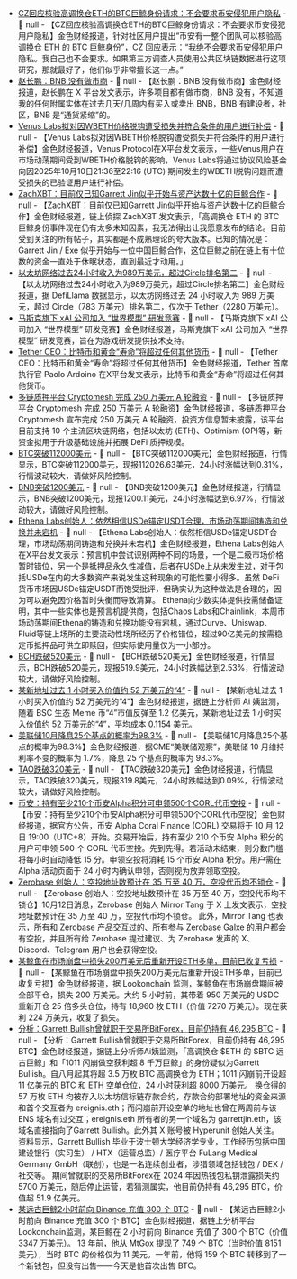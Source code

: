 - [CZ回应核验高调换仓ETH的BTC巨鲸身份请求：不会要求币安侵犯用户隐私](https://x.com/cz_binance/status/1977262013220110764) - 📰 null - 【CZ回应核验高调换仓ETH的BTC巨鲸身份请求：不会要求币安侵犯用户隐私】金色财经报道，针对社区用户提出“币安有一整个团队可以核验高调换仓 ETH 的 BTC 巨鲸身份”，CZ 回应表示：“我绝不会要求币安侵犯用户隐私。我自己也不会要求。如果第三方调查人员使用公共区块链数据进行这项研究，那就最好了，他们似乎非常擅长这一点。”
- [赵长鹏：BNB 没有做市商](https://x.com/cz_binance/status/1977339931300421974) - 📰 null - 【赵长鹏：BNB 没有做市商】金色财经报道，赵长鹏在 X 平台发文表示，许多项目都有做市商，BNB 没有，不知道我的任何附属实体在过去几天/几周内有买入或卖出 BNB，BNB 有建设者，社区，BNB 是“通货紧缩”的。
- [Venus Labs拟对因WBETH价格脱钩遭受损失并符合条件的用户进行补偿]() - 📰 null - 【Venus Labs拟对因WBETH价格脱钩遭受损失并符合条件的用户进行补偿】金色财经报道，Venus Protocol在X平台发文表示，一些Venus用户在市场动荡期间受到WBETH价格脱钩的影响，Venus Labs将通过协议风险基金向因2025年10月10日21:36至22:16 (UTC) 期间发生的WBETH脱钩问题而遭受损失的已验证用户进行补偿。
- [ZachXBT：目前仅已知Garrett Jin似乎开始与资产达数十亿的巨鲸合作](https://x.com/zachxbt/status/1977327484531073381) - 📰 null - 【ZachXBT：目前仅已知Garrett Jin似乎开始与资产达数十亿的巨鲸合作】金色财经报道，链上侦探 ZachXBT 发文表示，「高调换仓 ETH 的 BTC 巨鲸身份事件现在仍有太多未知因素，我无法得出让我愿意发布的结论。目前受到关注的所有帖子，其实都是不成熟理论的夸大版本。已知的情况是：Garrett Jin / Exe 似乎开始与一位中国巨鲸合作，这位巨鲸之前在链上有十位数的资金一直处于休眠状态，直到最近才动用。」
- [以太坊网络过去24小时收入为989万美元，超过Circle排名第二]() - 📰 null - 【以太坊网络过去24小时收入为989万美元，超过Circle排名第二】金色财经报道，据 DefiLlama 数据显示，以太坊网络过去 24 小时收入为 989 万美元，超过 Circle（783 万美元）排名第二，仅次于 Tether（2280 万美元）。
- [马斯克旗下 xAI 公司加入 “世界模型” 研发竞赛]() - 📰 null - 【马斯克旗下 xAI 公司加入 “世界模型” 研发竞赛】金色财经报道，马斯克旗下 xAI 公司加入 “世界模型” 研发竞赛，旨在为游戏研发提供技术支持。
- [Tether CEO：比特币和黄金“寿命”将超过任何其他货币](https://twitter.com/paoloardoino/status/1977314355344511197) - 📰 null - 【Tether CEO：比特币和黄金“寿命”将超过任何其他货币】金色财经报道，Tether 首席执行官 Paolo Ardoino 在X平台发文表示，比特币和黄金“寿命”将超过任何其他货币。
- [多链质押平台 Cryptomesh 完成 250 万美元 A 轮融资](https://www.globenewswire.com/news-release/2025/10/11/3165163/0/en/Cryptomesh-Secures-2-5-Million-in-Series-A-Funding-to-Transform-DeFi-Staking-Total-Value-Locked-Reaches-150M.html) - 📰 null - 【多链质押平台 Cryptomesh 完成 250 万美元 A 轮融资】金色财经报道，多链质押平台 Cryptomesh 宣布完成 250 万美元 A 轮融资，投资方信息暂未披露，该平台目前支持 10 个主流区块链网络，包括以太坊 (ETH)、Optimism (OP)等，新资金拟用于升级基础设施并拓展 DeFi 质押规模。
- [BTC突破112000美元]() - 📰 null - 【BTC突破112000美元】金色财经报道，行情显示，BTC突破112000美元，现报112026.63美元，24小时涨幅达到0.31%，行情波动较大，请做好风险控制。
- [BNB突破1200美元]() - 📰 null - 【BNB突破1200美元】金色财经报道，行情显示，BNB突破1200美元，现报1200.11美元，24小时涨幅达到6.97%，行情波动较大，请做好风险控制。
- [Ethena Labs创始人：依然相信USDe锚定USDT合理，市场动荡期间铸造和兑换并未宕机](https://x.com/gdog97_/status/1977302774636540403) - 📰 null - 【Ethena Labs创始人：依然相信USDe锚定USDT合理，市场动荡期间铸造和兑换并未宕机】金色财经报道，Ethena Labs创始人在X平台发文表示：预言机中尝试识别两种不同的场景，一个是二级市场价格暂时错位，另一个是抵押品永久性减值，后者在USDe上从未发生过，对于包括USDe在内的大多数资产来说发生这种现象的可能性要小得多。虽然 DeFi 货币市场因USDe锚定USDT而饱受批评，但确实认为这种做法是合理的，因为可以避免因价格暂时失衡而导致清算。 
Ethena向少数实体提供按需储备证明，其中一些实体也是预言机提供商，包括Chaos Labs和Chainlink，本周市场动荡期间Ethena的铸造和兑换功能没有宕机，通过Curve、Uniswap、Fluid等链上场所的主要流动性场所经历了价格错位，超过90亿美元的按需稳定币抵押品可供立即赎回，但实际使用量仅为一小部分。
- [BCH跌破520美元]() - 📰 null - 【BCH跌破520美元】金色财经报道，行情显示，BCH跌破520美元，现报519.9美元，24小时跌幅达到2.53%，行情波动较大，请做好风险控制。
- [某新地址过去 1 小时买入价值约 52 万美元的“4”]() - 📰 null - 【某新地址过去 1 小时买入价值约 52 万美元的“4”】金色财经报道，据链上分析师 Ai 姨监测，随着 BSC 生态 Meme 币“4”市值反弹至 1.2 亿美元，某新地址过去 1 小时买入价值约 52 万美元的“4”，平均成本 0.1154 美元。
- [美联储10月降息25个基点的概率为98.3%]() - 📰 null - 【美联储10月降息25个基点的概率为98.3%】金色财经报道，据CME“美联储观察”，美联储 10 月维持利率不变的概率为 1.7%，降息 25 个基点的概率为 98.3%。
- [TAO跌破320美元]() - 📰 null - 【TAO跌破320美元】金色财经报道，行情显示，TAO跌破320美元，现报319.8美元，24小时跌幅达到0.09%，行情波动较大，请做好风险控制。
- [币安：持有至少210个币安Alpha积分可申领500个CORL代币空投](https://x.com/binancezh/status/1977286949439520976?t=yglmaylTL2VUDzpItXtGwg&s=09) - 📰 null - 【币安：持有至少210个币安Alpha积分可申领500个CORL代币空投】金色财经报道，据官方公告，币安 Alpha  Coral Finance (CORL) 交易将于 10 月 12 日 19:00（UTC+8）开始。交易开始后，持有至少 210 个币安 Alpha 积分的用户可申领 500 个 CORL 代币空投。先到先得。若活动未结束，则分数门槛将每小时自动降低 15 分。申领空投将消耗 15 个币安 Alpha 积分。用户需在 Alpha 活动页面于 24 小时内确认申领，否则视为放弃领取空投。
- [Zerobase 创始人：空投地址数预计在 35 万至 40 万，空投代币均不锁仓](https://x.com/mirrorzk/status/1977275610566377702) - 📰 null - 【Zerobase 创始人：空投地址数预计在 35 万至 40 万，空投代币均不锁仓】10月12日消息，Zerobase 创始人 Mirror Tang 于 X 上发文表示，空投地址数预计在 35 万至 40 万，空投代币均不锁仓。 
此外，Mirror Tang 也表示，所有和 Zerobase 产品交互过的、所有参与 Zerobase Galxe 的用户都会有空投，并且所有给 Zerobase 提过建议、为 Zerobase 发声的 X、Discord、Telegram 用户也会获得空投。
- [某鲸鱼在市场崩盘中损失200万美元后重新开设ETH多单，目前已收复亏损](https://x.com/lookonchain/status/1977274980825182417) - 📰 null - 【某鲸鱼在市场崩盘中损失200万美元后重新开设ETH多单，目前已收复亏损】金色财经报道，据 Lookonchain 监测，某鲸鱼在市场崩盘期间被全部平仓，损失 200 万美元。大约 5 小时前，其带着 950 万美元的 USDC 重新开仓 25 倍多头仓位，持有 18,960 枚 ETH（价值 7270 万美元）。现在获利 224 万美元，收复了损失。
- [分析：Garrett Bullish曾就职于交易所BitForex，目前仍持有 46,295 BTC](https://x.com/ai_9684xtpa/status/1977272833941397563?t=kYHxaN9eMGwY04HmJ87Mvg&s=09) - 📰 null - 【分析：Garrett Bullish曾就职于交易所BitForex，目前仍持有 46,295 BTC】金色财经报道，据链上分析师Ai姨监测，「高调换仓 $ETH 的 $BTC 远古巨鲸」和「1011 闪崩做空获利超 8 千万巨鲸」的身份疑似为Garrett Bullish。自八月起其将超 3.5 万枚 BTC 高调换仓为 ETH；1011 闪崩前开设超 11 亿美元的 BTC 和 ETH 空单仓位，24 小时获利超 8000 万美元。 
换仓得的 57 万枚 ETH 均被存入以太坊信标链存款合约，存款合约部署地址的资金来源和首个交互者为 ereignis.eth；而闪崩前开设空单的地址也曾在两周前与该 ENS 域名有过交互；ereignis.eth 所有者的另一个域名为 garrettjin.eth，该域名直接指向了Garrett Bullish。此外其 X 账号被 Hyperunit 创始人关注。 
资料显示，Garrett Bullish 毕业于波士顿大学经济学专业，工作经历包括中国建设银行（实习生） / HTX（运营总监）/ 医疗平台 FuLang Medical Germany GmbH（联创），也是一名连续创业者，涉猎领域包括钱包 / DEX / 社交等。 
期间曾就职的交易所BitForex在 2024 年因热钱包私钥泄露损失约 5700 万美元，随后停止运营，若猜测属实，他目前仍持有 46,295 BTC，价值超 51.9 亿美元。
- [某远古巨鲸2小时前向 Binance 充值 300 个 BTC](https://x.com/lookonchain/status/1977270846751395874) - 📰 null - 【某远古巨鲸2小时前向 Binance 充值 300 个 BTC】金色财经报道，据链上分析平台Lookonchain监测，某巨鲸在 2 小时前向 Binance 充值了 300 个 BTC（价值 3347 万美元）。 
13 年前，他从 MtGox 提现了 749 个 BTC（当时价值 8151 美元），当时 BTC 的价格仅为 11 美元。一年前，他将 159 个 BTC 转移到了一个新钱包，但没有出售——今天是他首次出售 BTC。
